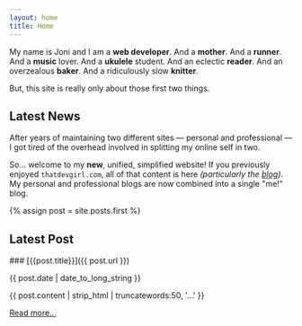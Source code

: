 ```yaml
---
layout: home
title: Home
---
```


My name is Joni and I am a **web developer**. And a **mother**. And a **runner**. And a **music** lover. And a **ukulele** student. And an eclectic **reader**. And an overzealous **baker**. And a ridiculously slow **knitter**.

But, this site is really only about those first two things.


<section markdown="1" class="has-background copper" aria-label="News">

## Latest News

After years of maintaining two different sites — personal and professional — I got tired of the overhead involved in splitting my online self in two.

So... welcome to my **new**, unified, simplified website! If you previously enjoyed `thatdevgirl.com`, all of that content is here _(particularly the [blog](/blog))_. My personal and professional blogs are now combined into a single "me!" blog.

</section>


<section markdown="1" class="has-background timberwolf" aria-label="Latest blog post">
{% assign post = site.posts.first %}

## Latest Post

<div markdown="1" class="latest-post">
### [{{post.title}}]({{ post.url }})

<p class="date">{{ post.date | date_to_long_string }}</p>

<p class="excerpt">{{ post.content | strip_html | truncatewords:50, '…' }}</p>

<a href="{{ post.url }}" class="button" aria-label="Read more about {{ post.title }}">Read more...</a>
</div>
</section>
